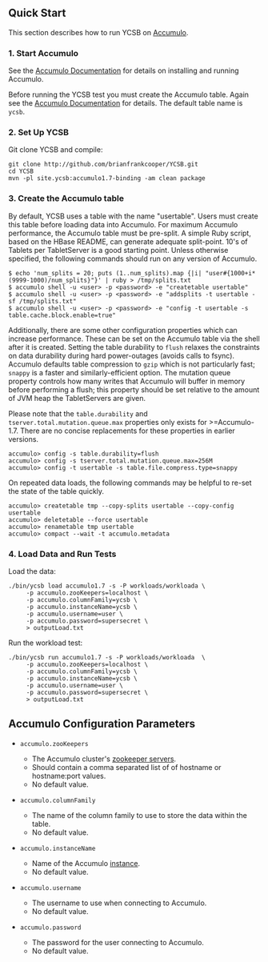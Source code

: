 <!--
Copyright (c) 2015 YCSB contributors. All rights reserved.

Licensed under the Apache License, Version 2.0 (the "License"); you
may not use this file except in compliance with the License. You
may obtain a copy of the License at

http://www.apache.org/licenses/LICENSE-2.0

Unless required by applicable law or agreed to in writing, software
distributed under the License is distributed on an "AS IS" BASIS,
WITHOUT WARRANTIES OR CONDITIONS OF ANY KIND, either express or
implied. See the License for the specific language governing
permissions and limitations under the License. See accompanying
LICENSE file.
-->

## Quick Start

This section describes how to run YCSB on [Accumulo](https://accumulo.apache.org/). 

### 1. Start Accumulo

See the [Accumulo Documentation](https://accumulo.apache.org/1.7/accumulo_user_manual.html#_installation)
for details on installing and running Accumulo.

Before running the YCSB test you must create the Accumulo table. Again see the 
[Accumulo Documentation](https://accumulo.apache.org/1.7/accumulo_user_manual.html#_basic_administration)
for details. The default table name is `ycsb`.

### 2. Set Up YCSB

Git clone YCSB and compile:

    git clone http://github.com/brianfrankcooper/YCSB.git
    cd YCSB
    mvn -pl site.ycsb:accumulo1.7-binding -am clean package

### 3. Create the Accumulo table

By default, YCSB uses a table with the name "usertable". Users must create this table before loading
data into Accumulo. For maximum Accumulo performance, the Accumulo table must be pre-split. A simple
Ruby script, based on the HBase README, can generate adequate split-point. 10's of Tablets per
TabletServer is a good starting point. Unless otherwise specified, the following commands should run
on any version of Accumulo.

    $ echo 'num_splits = 20; puts (1..num_splits).map {|i| "user#{1000+i*(9999-1000)/num_splits}"}' | ruby > /tmp/splits.txt
    $ accumulo shell -u <user> -p <password> -e "createtable usertable"
    $ accumulo shell -u <user> -p <password> -e "addsplits -t usertable -sf /tmp/splits.txt"
    $ accumulo shell -u <user> -p <password> -e "config -t usertable -s table.cache.block.enable=true"

Additionally, there are some other configuration properties which can increase performance. These
can be set on the Accumulo table via the shell after it is created. Setting the table durability
to `flush` relaxes the constraints on data durability during hard power-outages (avoids calls
to fsync). Accumulo defaults table compression to `gzip` which is not particularly fast; `snappy`
is a faster and similarly-efficient option. The mutation queue property controls how many writes
that Accumulo will buffer in memory before performing a flush; this property should be set relative
to the amount of JVM heap the TabletServers are given.

Please note that the `table.durability` and `tserver.total.mutation.queue.max` properties only
exists for >=Accumulo-1.7. There are no concise replacements for these properties in earlier versions.

    accumulo> config -s table.durability=flush
    accumulo> config -s tserver.total.mutation.queue.max=256M
    accumulo> config -t usertable -s table.file.compress.type=snappy

On repeated data loads, the following commands may be helpful to re-set the state of the table quickly.

    accumulo> createtable tmp --copy-splits usertable --copy-config usertable
    accumulo> deletetable --force usertable
    accumulo> renametable tmp usertable
    accumulo> compact --wait -t accumulo.metadata

### 4. Load Data and Run Tests

Load the data:

    ./bin/ycsb load accumulo1.7 -s -P workloads/workloada \
         -p accumulo.zooKeepers=localhost \
         -p accumulo.columnFamily=ycsb \
         -p accumulo.instanceName=ycsb \
         -p accumulo.username=user \
         -p accumulo.password=supersecret \
         > outputLoad.txt

Run the workload test:

    ./bin/ycsb run accumulo1.7 -s -P workloads/workloada  \
         -p accumulo.zooKeepers=localhost \
         -p accumulo.columnFamily=ycsb \
         -p accumulo.instanceName=ycsb \
         -p accumulo.username=user \
         -p accumulo.password=supersecret \
         > outputLoad.txt

## Accumulo Configuration Parameters

- `accumulo.zooKeepers`
  - The Accumulo cluster's [zookeeper servers](https://accumulo.apache.org/1.7/accumulo_user_manual.html#_connecting).
  - Should contain a comma separated list of of hostname or hostname:port values.
  - No default value.

- `accumulo.columnFamily`
  - The name of the column family to use to store the data within the table.
  - No default value.

- `accumulo.instanceName`
  - Name of the Accumulo [instance](https://accumulo.apache.org/1.7/accumulo_user_manual.html#_connecting).
  - No default value.

- `accumulo.username`
  - The username to use when connecting to Accumulo.
  - No default value.
 
- `accumulo.password`
  - The password for the user connecting to Accumulo.
  - No default value.

